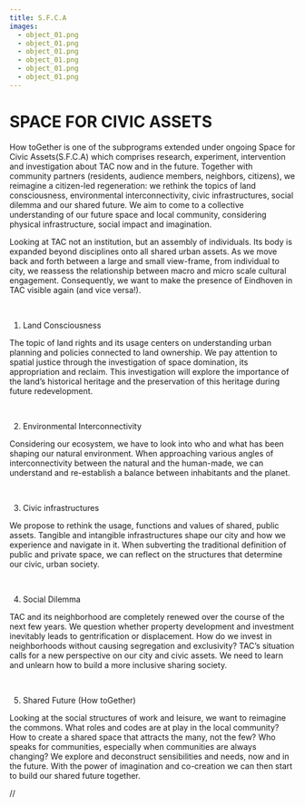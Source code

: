 ```yaml
---
title: S.F.C.A
images:
  - object_01.png
  - object_01.png
  - object_01.png
  - object_01.png
  - object_01.png
  - object_01.png
---
```

# SPACE FOR CIVIC ASSETS 

How toGether is one of the subprograms extended under ongoing Space for Civic Assets(S.F.C.A) which comprises research, experiment, intervention and investigation about TAC now and in the future. Together with community partners (residents, audience members, neighbors, citizens), we reimagine a citizen-led regeneration: we rethink the topics of land consciousness, environmental interconnectivity, civic infrastructures, social dilemma and our shared future. We aim to come to a collective understanding of our future space and local community, considering physical infrastructure, social impact and imagination.



Looking at TAC not an institution, but an assembly of individuals. Its body is expanded beyond disciplines onto all shared urban assets. As we move back and forth between a large and small view-frame, from individual to city, we reassess the relationship between macro and micro scale cultural engagement. Consequently, we want to make the presence of Eindhoven in TAC visible again (and vice versa!).

 

01. Land Consciousness

The topic of land rights and its usage centers on understanding urban planning and policies connected to land ownership. We pay attention to spatial justice through the investigation of space domination, its appropriation and reclaim. This investigation will explore the importance of the land’s historical heritage and the preservation of this heritage during future redevelopment.

 

02. Environmental Interconnectivity

Considering our ecosystem, we have to look into who and what has been shaping our natural environment. When approaching various angles of interconnectivity between the natural and the human-made, we can understand and re-establish a balance between inhabitants and the planet.

 

03. Civic infrastructures

We propose to rethink the usage, functions and values of shared, public assets. Tangible and intangible infrastructures shape our city and how we experience and navigate in it. When subverting the traditional definition of public and private space, we can reflect on the structures that determine our civic, urban society.

 

04. Social Dilemma

TAC and its neighborhood are completely renewed over the course of the next few years. We question whether property development and investment inevitably leads to gentrification or displacement. How do we invest in neighborhoods without causing segregation and exclusivity? TAC’s situation calls for a new perspective on our city and civic assets. We need to learn and unlearn how to build a more inclusive sharing society.

 

05. Shared Future (How toGether)

Looking at the social structures of work and leisure, we want to reimagine the commons. What roles and codes are at play in the local community? How to create a shared space that attracts the many, not the few? Who speaks for communities, especially when communities are always changing? We explore and deconstruct sensibilities and needs, now and in the future. With the power of imagination and co-creation we can then start to build our shared future together.



//